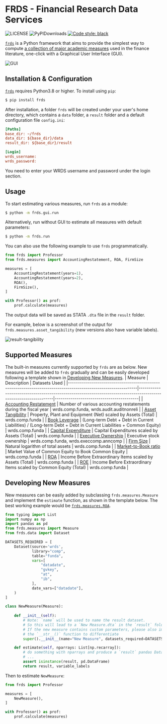 # FRDS - Financial Research Data Services

![LICENSE](https://img.shields.io/github/license/mgao6767/frds?color=blue) ![PyPIDownloads](https://img.shields.io/pypi/dm/frds) [![Code style: black](https://img.shields.io/badge/code%20style-black-000000.svg)](https://github.com/psf/black)

[`frds`](https://github.com/mgao6767/frds/) is a Python framework that aims to provide the simplest way to compute [a collection of major academic measures](#supported-measures) used in the finance literature, one-click with a Graphical User Interface (GUI).

![GUI](https://github.com/mgao6767/frds/raw/master/images/frds_demo.gif)

## Installation & Configuration

[`frds`](https://github.com/mgao6767/frds/) requires Python3.8 or higher. To install using `pip`:

```bash
$ pip install frds
```
After installation, a folder `frds` will be created under your user's home directory, which contains a `data` folder, a `result` folder and a default configuration file `config.ini`:

```ini
[Paths]
base_dir: ~/frds
data_dir: ${base_dir}/data
result_dir: ${base_dir}/result

[Login]
wrds_username: 
wrds_password: 
```

You need to enter your WRDS username and password under the login section.

## Usage

To start estimating various measures, run `frds` as a module:

```bash
$ python -m frds.gui.run
```

Alternatively, run without GUI to estimate all measures with default parameters:

```bash
$ python -m frds.run
```

You can also use the following example to use `frds` programmatically.

```python
from frds import Professor
from frds.measures import AccountingRestatement, ROA, FirmSize

measures = [
    AccountingRestatement(years=1),
    AccountingRestatement(years=2),
    ROA(),
    FirmSize(),
]

with Professor() as prof:
    prof.calculate(measures)
```

The output data will be saved as STATA `.dta` file in the `result` folder.

For example, below is a screenshot of the output for `frds.measures.asset_tangibility` (new versions also have variable labels).

![result-tangibility](https://github.com/mgao6767/frds/raw/master/images/result-tangibility.png)

## Supported Measures

The built-in measures currently supported by `frds` are as below. New measures will be added to `frds` gradually and can be easily developed following a template shown in [Developing New Measures](#developing-new-measures).
| Measure                                                                                                        | Description                                                                                                     | Datasets Used                            |
|----------------------------------------------------------------------------------------------------------------|-----------------------------------------------------------------------------------------------------------------|------------------------------------------|
| [Accounting Restatement](https://github.com/mgao6767/frds/blob/master/frds/measures/accounting_restatement.py) | Number of various accounting restatements during the fiscal year                                                | wrds.comp.funda, wrds.audit.auditnonreli |
| [Asset Tangibility](https://github.com/mgao6767/frds/blob/master/frds/measures/asset_tangibility.py)           | Property, Plant and Equipment (Net) scaled by Assets (Total)                                                    | wrds.comp.funda                          |
| [Book Leverage](https://github.com/mgao6767/frds/blob/master/frds/measures/book_leverage.py)                   | (Long-term Debt + Debt in Current Liabilities) / (Long-term Debt + Debt in Current Liabilities + Common Equity) | wrds.comp.funda                          |
| [Capital Expenditure](https://github.com/mgao6767/frds/blob/master/frds/measures/capital_expenditure.py)       | Capital Expenditures scaled by Assets (Total)                                                                   | wrds.comp.funda                          |
| [Executive Ownership](https://github.com/mgao6767/frds/blob/master/frds/measures/executive_ownership.py)       | Executive stock ownership                                                                                       | wrds.comp.funda, wrds.execcomp.anncomp   |
| [Firm Size](https://github.com/mgao6767/frds/blob/master/frds/measures/firm_size.py)                           | Natural logarithm of total assets                                                                               | wrds.comp.funda                          |
| [Market-to-Book ratio](https://github.com/mgao6767/frds/blob/master/frds/measures/market_to_book.py)           | Market Value of Common Equity to Book Common Equity                                                             | wrds.comp.funda                          |
| [ROA](https://github.com/mgao6767/frds/blob/master/frds/measures/roa.py)                                       | Income Before Extraordinary Items scaled by Assets (Total)                                                      | wrds.comp.funda                          |
| [ROE](https://github.com/mgao6767/frds/blob/master/frds/measures/roe.py)                                       | Income Before Extraordinary Items scaled by Common Equity (Total)                                               | wrds.comp.funda                          |


## Developing New Measures

New measures can be easily added by subclassing `frds.measures.Measure` and 
implement the `estimate` function, as shown in the template below. The best working example would be [`frds.measures.ROA`](https://github.com/mgao6767/frds/blob/master/frds/measures/roa.py).

```python
from typing import List
import numpy as np
import pandas as pd
from frds.measures import Measure
from frds.data import Dataset

DATASETS_REQUIRED = [
    Dataset(source='wrds',
            library="comp",
            table="funda",
            vars=[
                "datadate",
                "gvkey",
                "at",
                "ib",
            ],
            date_vars=["datadate"],
    )
]

class NewMeasure(Measure):
    
    def __init__(self):
        # Note: `name` will be used to name the result dataset. 
        # So this will lead to a `New Measure.dta` in the `result` folder.
        # If the new measure contains custom parameters, please also implement
        # the `__str__()` function to differentiate
        super().__init__(name="New Measure", datasets_required=DATASETS_REQUIRED)

    def estimate(self, nparrays: List[np.recarray]):
        # do something with nparrays and produce a `result` pandas DataFrame
        # ...
        assert isinstance(result, pd.DataFrame)
        return result, variable_labels
```

Then to estimate `NewMeasure`:

```python
from frds import Professor

measures = [
    NewMeasure(),
]

with Professor() as prof:
    prof.calculate(measures)
```
